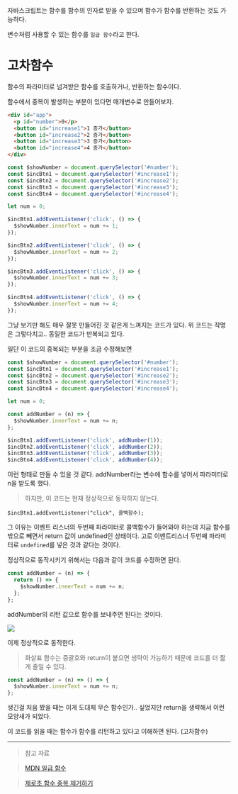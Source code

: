 자바스크립트는 함수를 함수의 인자로 받을 수 있으며 함수가 함수를 반환하는 것도 가능하다.

변수처럼 사용할 수 있는 함수를 `일급 함수`라고 한다.

# 고차함수

함수의 파라미터로 넘겨받은 함수를 호출하거나, 반환하는 함수이다.

함수에서 중복이 발생하는 부분이 있다면 매개변수로 만들어보자.

```html
<div id="app">
  <p id="number">0</p>
  <button id="increase1">1 증가</button>
  <button id="increase2">2 증가</button>
  <button id="increase3">3 증가</button>
  <button id="increase4">4 증가</button>
</div>
```

```js
const $showNumber = document.querySelector('#number');
const $incBtn1 = document.querySelector('#increase1');
const $incBtn2 = document.querySelector('#increase2');
const $incBtn3 = document.querySelector('#increase3');
const $incBtn4 = document.querySelector('#increase4');

let num = 0;

$incBtn1.addEventListener('click', () => {
  $showNumber.innerText = num += 1;
});

$incBtn2.addEventListener('click', () => {
  $showNumber.innerText = num += 2;
});

$incBtn3.addEventListener('click', () => {
  $showNumber.innerText = num += 3;
});

$incBtn4.addEventListener('click', () => {
  $showNumber.innerText = num += 4;
});
```

그냥 보기만 해도 매우 잘못 만들어진 것 같은게 느껴지는 코드가 있다.
위 코드는 작명은 그렇다치고.. 동일한 코드가 반복되고 있다.

일단 이 코드의 중복되는 부분을 조금 수정해보면

```js
const $showNumber = document.querySelector('#number');
const $incBtn1 = document.querySelector('#increase1');
const $incBtn2 = document.querySelector('#increase2');
const $incBtn3 = document.querySelector('#increase3');
const $incBtn4 = document.querySelector('#increase4');

let num = 0;

const addNumber = (n) => {
  $showNumber.innerText = num += n;
};

$incBtn1.addEventListener('click', addNumber(1));
$incBtn2.addEventListener('click', addNumber(2));
$incBtn3.addEventListener('click', addNumber(3));
$incBtn4.addEventListener('click', addNumber(4));
```

이런 형태로 만들 수 있을 것 같다.
addNumber라는 변수에 함수를 넣어서 파라미터로 n을 받도록 했다.

> 하지만, 이 코드는 현재 정상적으로 동작하지 않는다.

`$incBtn1.addEventListener("click", 콜백함수);`

그 이유는 이벤트 리스너의 두번째 파라미터로 콜백함수가 들어와야 하는데 지금 함수를 밖으로 빼면서 return 값이 undefined인 상태이다. 고로 이벤트리스너 두번째 파라미터로 `undefined`를 넣은 것과 같다는 것이다.

정상적으로 동작시키기 위해서는 다음과 같이 코드를 수정하면 된다.

```js
const addNumber = (n) => {
  return () => {
    $showNumber.innerText = num += n;
  };
};
```

addNumber의 리턴 값으로 함수를 보내주면 된다는 것이다.

![](https://velog.velcdn.com/images/reasonz/post/8acc8786-9cf2-4537-8be5-9ba81c78f137/image.gif)

이제 정상적으로 동작한다.

> 화살표 함수는 중괄호와 return이 붙으면 생략이 가능하기 때문에 코드를 더 짧게 줄일 수 있다.

```js
const addNumber = (n) => () => {
  $showNumber.innerText = num += n;
};
```

생긴걸 처음 봤을 때는 이게 도대체 무슨 함수인가.. 싶었지만 return을 생략해서 이런 모양새가 되었다.

이 코드를 읽을 때는 함수가 함수를 리턴하고 있다고 이해하면 된다. (고차함수)

---

> 참고 자료

> [MDN 일급 함수](https://developer.mozilla.org/ko/docs/Glossary/First-class_Function)

> [제로초 함수 중복 제거하기](https://www.youtube.com/watch?v=I-Qp_QOZkjI&ab_channel=ZeroChoTV)
